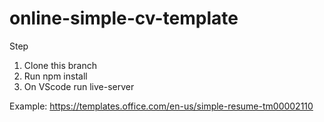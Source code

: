 # online-simple-cv-template

Step
1. Clone this branch
2. Run npm install
3. On VScode run live-server

Example:
https://templates.office.com/en-us/simple-resume-tm00002110
